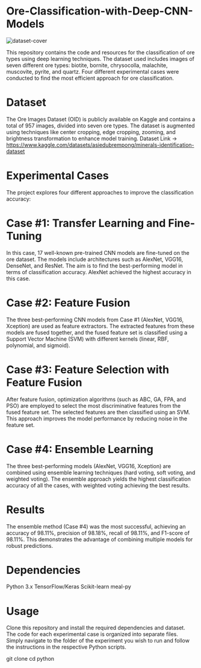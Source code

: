 # Ore-Classification-with-Deep-CNN-Models
![dataset-cover](https://github.com/user-attachments/assets/b6269a83-2c4f-4f91-b36d-65d00b0687a8)

This repository contains the code and resources for the classification of ore types using deep learning techniques. The dataset used includes images of seven different ore types: biotite, bornite, chrysocolla, malachite, muscovite, pyrite, and quartz. Four different experimental cases were conducted to find the most efficient approach for ore classification.

# Dataset
The Ore Images Dataset (OID) is publicly available on Kaggle and contains a total of 957 images, divided into seven ore types. The dataset is augmented using techniques like center cropping, edge cropping, zooming, and brightness transformation to enhance model training. 
Dataset Link -> https://www.kaggle.com/datasets/asiedubrempong/minerals-identification-dataset

# Experimental Cases
The project explores four different approaches to improve the classification accuracy:

# Case #1: Transfer Learning and Fine-Tuning
In this case, 17 well-known pre-trained CNN models are fine-tuned on the ore dataset. The models include architectures such as AlexNet, VGG16, DenseNet, and ResNet. The aim is to find the best-performing model in terms of classification accuracy. AlexNet achieved the highest accuracy in this case.

# Case #2: Feature Fusion
The three best-performing CNN models from Case #1 (AlexNet, VGG16, Xception) are used as feature extractors. The extracted features from these models are fused together, and the fused feature set is classified using a Support Vector Machine (SVM) with different kernels (linear, RBF, polynomial, and sigmoid).

# Case #3: Feature Selection with Feature Fusion
After feature fusion, optimization algorithms (such as ABC, GA, FPA, and PSO) are employed to select the most discriminative features from the fused feature set. The selected features are then classified using an SVM. This approach improves the model performance by reducing noise in the feature set.

# Case #4: Ensemble Learning
The three best-performing models (AlexNet, VGG16, Xception) are combined using ensemble learning techniques (hard voting, soft voting, and weighted voting). The ensemble approach yields the highest classification accuracy of all the cases, with weighted voting achieving the best results.

# Results
The ensemble method (Case #4) was the most successful, achieving an accuracy of 98.11%, precision of 98.18%, recall of 98.11%, and F1-score of 98.11%. This demonstrates the advantage of combining multiple models for robust predictions.

# Dependencies
Python 3.x
TensorFlow/Keras
Scikit-learn
meal-py

# Usage
Clone this repository and install the required dependencies and dataset. The code for each experimental case is organized into separate files. Simply navigate to the folder of the experiment you wish to run and follow the instructions in the respective Python scripts.

git clone <repository-url>
cd <case-folder>
python <script>.py

# Contact
For any questions or issues, please contact Şakir Taşdemir (stasdemir@selcuk.edu.tr), Kübra Uyar (kubra.uyar@alanya.edu.tr) or Mustafa Yurdakul (mustafa.yurdakul@kirikkale.edu.tr).

Feel free to adjust it based on your specific needs!
